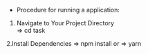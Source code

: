 
* Procedure for running a application:

1. Navigate to Your Project Directory  
=> cd task 

2.Install Dependencies
=> npm install
or
=> yarn


